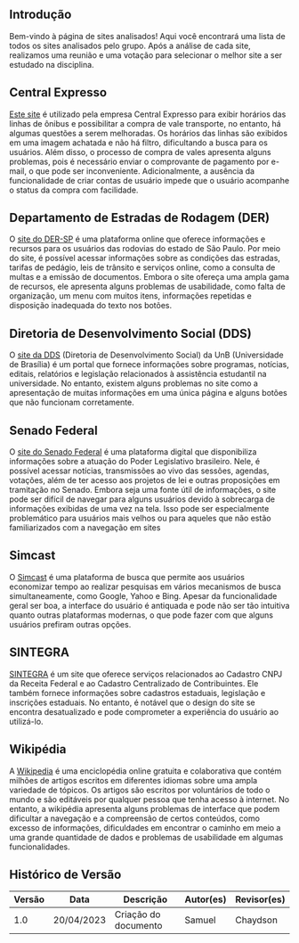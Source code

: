 ## Introdução

Bem-vindo à página de sites analisados! Aqui você encontrará uma lista de todos os sites analisados pelo grupo. Após a análise de cada site, realizamos uma reunião e uma votação para selecionar o melhor site a ser estudado na disciplina.

## Central Expresso

[Este site](https://centralexpresso.com/ "Link para o site da Central Expresso") é utilizado pela empresa Central Expresso para exibir horários das linhas de ônibus e possibilitar a compra de vale transporte, no entanto, há algumas questões a serem melhoradas. Os horários das linhas são exibidos em uma imagem achatada e não há filtro, dificultando a busca para os usuários. Além disso, o processo de compra de vales apresenta alguns problemas, pois é necessário enviar o comprovante de pagamento por e-mail, o que pode ser inconveniente. Adicionalmente, a ausência da funcionalidade de criar contas de usuário impede que o usuário acompanhe o status da compra com facilidade.

## Departamento de Estradas de Rodagem (DER)

O [site do DER-SP](http://www.der.sp.gov.br/WebSite/Index.aspx "Link para o site do DER-SP") é uma plataforma online que oferece informações e recursos para os usuários das rodovias do estado de São Paulo. Por meio do site, é possível acessar informações sobre as condições das estradas, tarifas de pedágio, leis de trânsito e serviços online, como a consulta de multas e a emissão de documentos. Embora o site ofereça uma ampla gama de recursos, ele apresenta alguns problemas de usabilidade, como falta de organização, um menu com muitos itens, informações repetidas e disposição inadequada do texto nos botões.

## Diretoria de Desenvolvimento Social (DDS)

O [site da DDS](https://dds.dac.unb.br/ "Link para o site da DDS") (Diretoria de Desenvolvimento Social) da UnB (Universidade de Brasília) é um portal que fornece informações sobre programas, notícias, editais, relatórios e legislação relacionados à assistência estudantil na universidade. No entanto, existem alguns problemas no site como a apresentação de muitas informações em uma única página e alguns botões que não funcionam corretamente.

## Senado Federal

O [site do Senado Federal](https://www12.senado.leg.br/hpsenado "Link para o site do Senado Federal") é uma plataforma digital que disponibiliza informações sobre a atuação do Poder Legislativo brasileiro. Nele, é possível acessar notícias, transmissões ao vivo das sessões, agendas, votações, além de ter acesso aos projetos de lei e outras proposições em tramitação no Senado. Embora seja uma fonte útil de informações, o site pode ser difícil de navegar para alguns usuários devido à sobrecarga de informações exibidas de uma vez na tela. Isso pode ser especialmente problemático para usuários mais velhos ou para aqueles que não estão familiarizados com a navegação em sites

## Simcast

O [Simcast](https://simcast.com/ "Link para o site do Simcast") é uma plataforma de busca que permite aos usuários economizar tempo ao realizar pesquisas em vários mecanismos de busca simultaneamente, como Google, Yahoo e Bing. Apesar da funcionalidade geral ser boa, a interface do usuário é antiquada e pode não ser tão intuitiva quanto outras plataformas modernas, o que pode fazer com que alguns usuários prefiram outras opções.

## SINTEGRA

[SINTEGRA](http://www.sintegra.gov.br/ "Link para o site deo SINTEGRA") é um site que oferece serviços relacionados ao Cadastro CNPJ da Receita Federal e ao Cadastro Centralizado de Contribuintes. Ele também fornece informações sobre cadastros estaduais, legislação e inscrições estaduais. No entanto, é notável que o design do site se encontra desatualizado e pode comprometer a experiência do usuário ao utilizá-lo.

## Wikipédia

A [Wikipedia](https://pt.wikipedia.org/ "Link para o site da Wikipédia") é uma enciclopédia online gratuita e colaborativa que contém milhões de artigos escritos em diferentes idiomas sobre uma ampla variedade de tópicos. Os artigos são escritos por voluntários de todo o mundo e são editáveis por qualquer pessoa que tenha acesso à internet. No entanto, a wikipédia apresenta alguns problemas de interface que podem dificultar a navegação e a compreensão de certos conteúdos, como excesso de informações, dificuldades em encontrar o caminho em meio a uma grande quantidade de dados e problemas de usabilidade em algumas funcionalidades.

## Histórico de Versão

| Versão | Data       | Descrição            | Autor(es) | Revisor(es) |
| ------ | ---------- | -------------------- | --------- | ----------- |
| 1.0    | 20/04/2023 | Criação do documento | Samuel    | Chaydson    |

